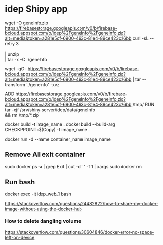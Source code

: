 # idep Shipy app 

wget -O geneInfo.zip https://firebasestorage.googleapis.com/v0/b/firebase-bcloud.appspot.com/o/idep%2FgeneInfo%2FgeneInfo.zip?alt=media&token=a281e5cf-6900-493c-81e4-89ce423c26bb
curl -sL --retry 3 \
   \
  | unzip \
  | tar -x -C ./geneInfo

wget -qO- https://firebasestorage.googleapis.com/v0/b/firebase-bcloud.appspot.com/o/idep%2FgeneInfo%2FgeneInfo.zip?alt=media&token=a281e5cf-6900-493c-81e4-89ce423c26bb | tar --transform './geneInfo' -xvz

ADD https://firebasestorage.googleapis.com/v0/b/firebase-bcloud.appspot.com/o/idep%2FgeneInfo%2FgeneInfo.zip?alt=media&token=a281e5cf-6900-493c-81e4-89ce423c26bb /tmp/
RUN tar -xjf /srv/shiny-server/idep/data/geneInfo \
  && rm /tmp/*.zip


docker build -t image_name .
docker build --build-arg CHECKPPOINT=$(Copy) -t image_name .


docker run -d --name container_name image_name
## Remove All exit container
sudo docker ps -a | grep Exit | cut -d ' ' -f 1 | xargs sudo docker rm


## Run bash
docker exec -it idep_web_1 bash



https://stackoverflow.com/questions/24482822/how-to-share-my-docker-image-without-using-the-docker-hub

### How to delete dangling volume 
https://stackoverflow.com/questions/30604846/docker-error-no-space-left-on-device